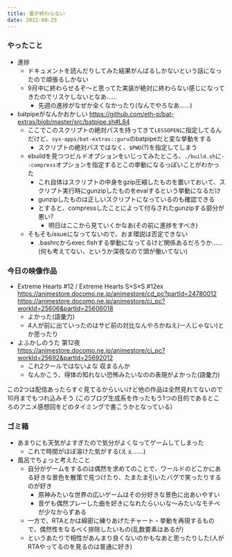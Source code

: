 ```yaml
---
title: 夏が終わらない
date: 2022-09-25
---
```


### やったこと
+ 進捗
  + ドキュメントを読んだりしてみた結果がんばるしかないという話になったので頑張るしかない
  + 9月中に終わらせるぞ～と思ってた実装が絶対に終わらない感じになってきたのでリスケしないとなあ……
    + 先週の進捗がなぜか全くなかったり(なんでやろなあ……)
+ batpipeがなんかおかしい
  <https://github.com/eth-p/bat-extras/blob/master/src/batpipe.sh#L84>
  + ここでこのスクリプトの絶対パスを持ってきて`LESSOPEN`に指定してるんだけど、`sys-apps/bat-extras::guru`のbatpipeだと変な挙動をする
    + スクリプトの絶対パスではなく、`$PWD`(?)を指定してしまう
  + ebuildを見つつビルドオプションをいじってみたところ、`./build.sh`に`--compress`オプションを指定するとこの挙動になるっぽいことがわかった
    + これ自体はスクリプトの中身をgzip圧縮したものを置いておいて、スクリプト実行時にgunzipしたものをevalするという挙動になるだけ
    + gunzipしたものは正しいスクリプトになっているのも確認できる
    + とすると、compressしたことによって付与されたgunzipする部分が悪い?
      + 明日はここから見ていくかなあ(その前に進捗をすべき)
  + そもそもissueになってないので、おま環説は否定できない
    + .bashrcからexec fishする挙動になってるけど関係あるだろうか……(何も考えてない、というか深夜なので頭が働いてない)
  

### 今日の映像作品
+ Extreme Hearts #12 / Extreme Hearts S×S×S #12ex <https://animestore.docomo.ne.jp/animestore/cd_pc?partId=24780012> <https://animestore.docomo.ne.jp/animestore/ci_pc?workId=25606&partId=25606018>
  + よかった(語彙力)
  + 4人が前に出ていったのはサビ前の対比なんやろかねえ(一人じゃない)とか思ったり
+ よふかしのうた 第12夜 <https://animestore.docomo.ne.jp/animestore/ci_pc?workId=25692&partId=25692012>
  + これ2クールではないよな 収まるんか
  + なんかこう、得体の知れない恐怖みたいなのの表現がよかった(語彙力)

この2つは配信あったらすぐ見てるからいいけど他の作品は全然見れてないので10月までもつれ込みそう
(このブログ生成系を作ったもう1つの目的であるところのアニメ感想回をどのタイミングで書こうかとなっている)

### ゴミ箱
+ あまりにも天気がよすぎたので気分がよくなってゲームしてしまった
  + これで時間がほぼ溶けた気がする(えぇ……)
+ 風呂でちょっと考えたこと
  + 自分がゲームをするのは偶然を求めてのことで、ワールドのどこかにある好きな景色を散策で見つけたり、たまたま引いたバグで笑ったりするのが好き
    + 原神みたいな世界の広いゲームはその分好きな景色に出あいやすい
    + 音ゲも偶然プレーした曲を好きになれたらいいな～みたいなモチベが少なからずある
  + 一方で、RTAとかは綿密に練りあげたチャート・挙動を再現するもので、偶然性をなるべく排除したいもの(乱数要素はあるが)
  + というあたりで相性があんまり良くないのかもなあと思ったりした(人がRTAやってるのを見るのは普通に好き)
